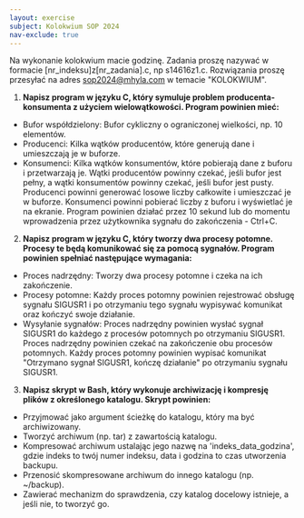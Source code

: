```yaml
---
layout: exercise
subject: Kolokwium SOP 2024
nav-exclude: true
---
```


Na wykonanie kolokwium macie godzinę. Zadania proszę nazywać w formacie [nr_indeksu]z[nr_zadania].c, np s14616z1.c. Rozwiązania proszę przesyłać na adres sop2024@mhyla.com w temacie "KOLOKWIUM".

1. **Napisz program w języku C, który symuluje problem producenta-konsumenta z użyciem wielowątkowości. Program powinien mieć:**
- Bufor współdzielony: Bufor cykliczny o ograniczonej wielkości, np. 10 elementów.
- Producenci: Kilka wątków producentów, które generują dane i umieszczają je w buforze.
- Konsumenci: Kilka wątków konsumentów, które pobierają dane z buforu i przetwarzają je.
Wątki producentów powinny czekać, jeśli bufor jest pełny, a wątki konsumentów powinny czekać, jeśli bufor jest pusty.
Producenci powinni generować losowe liczby całkowite i umieszczać je w buforze.
Konsumenci powinni pobierać liczby z buforu i wyświetlać je na ekranie.
Program powinien działać przez 10 sekund lub do momentu wprowadzenia przez użytkownika sygnału do zakończenia - Ctrl+C.

2. **Napisz program w języku C, który tworzy dwa procesy potomne. Procesy te będą komunikować się za pomocą sygnałów. Program powinien spełniać następujące wymagania:**
- Proces nadrzędny: Tworzy dwa procesy potomne i czeka na ich zakończenie.
- Procesy potomne: Każdy proces potomny powinien rejestrować obsługę sygnału SIGUSR1 i po otrzymaniu tego sygnału wypisywać komunikat oraz kończyć swoje działanie.
- Wysyłanie sygnałów: Proces nadrzędny powinien wysłać sygnał SIGUSR1 do każdego z procesów potomnych po otrzymaniu SIGUSR1.
Proces nadrzędny powinien czekać na zakończenie obu procesów potomnych.
Każdy proces potomny powinien wypisać komunikat "Otrzymano sygnał SIGUSR1, kończę działanie" po otrzymaniu sygnału SIGUSR1.

3. **Napisz skrypt w Bash, który wykonuje archiwizację i kompresję plików z określonego katalogu. Skrypt powinien:**
- Przyjmować jako argument ścieżkę do katalogu, który ma być archiwizowany.
- Tworzyć archiwum (np. tar) z zawartością katalogu.
- Kompresować archiwum ustalając jego nazwę na 'indeks_data_godzina', gdzie indeks to twój numer indeksu, data i godzina to czas utworzenia backupu.
- Przenosić skompresowane archiwum do innego katalogu (np. ~/backup).
- Zawierać mechanizm do sprawdzenia, czy katalog docelowy istnieje, a jeśli nie, to tworzyć go.